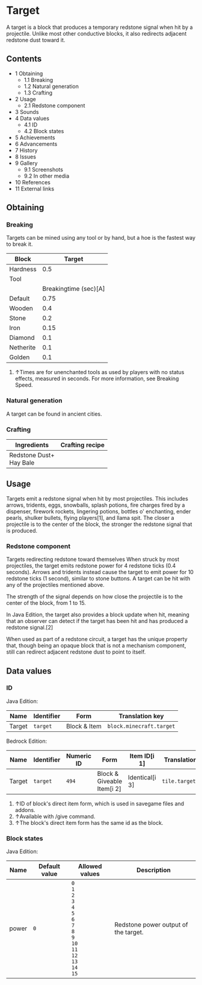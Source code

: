# Target
A target is a block that produces a temporary redstone signal when hit by a projectile. Unlike most other conductive blocks, it also redirects adjacent redstone dust toward it.

## Contents
- 1 Obtaining
	- 1.1 Breaking
	- 1.2 Natural generation
	- 1.3 Crafting
- 2 Usage
	- 2.1 Redstone component
- 3 Sounds
- 4 Data values
	- 4.1 ID
	- 4.2 Block states
- 5 Achievements
- 6 Advancements
- 7 History
- 8 Issues
- 9 Gallery
	- 9.1 Screenshots
	- 9.2 In other media
- 10 References
- 11 External links

## Obtaining
### Breaking
Targets can be mined using any tool or by hand, but a hoe is the fastest way to break it.

| Block     | Target                |
|-----------|-----------------------|
| Hardness  | 0.5                   |
| Tool      |                       |
|           | Breakingtime (sec)[A] |
| Default   | 0.75                  |
| Wooden    | 0.4                   |
| Stone     | 0.2                   |
| Iron      | 0.15                  |
| Diamond   | 0.1                   |
| Netherite | 0.1                   |
| Golden    | 0.1                   |

1. ↑Times are for unenchanted tools as used by players with no status effects, measured in seconds. For more information, see Breaking Speed.

### Natural generation
A target can be found in ancient cities.

### Crafting
| Ingredients                 | Crafting recipe |
|-----------------------------|-----------------|
| Redstone Dust+<br/>Hay Bale |                 |

## Usage
Targets emit a redstone signal when hit by most projectiles. This includes arrows, tridents, eggs, snowballs, splash potions, fire charges fired by a dispenser, firework rockets, lingering potions, bottles o' enchanting, ender pearls, shulker bullets, flying players[1], and llama spit. The closer a projectile is to the center of the block, the stronger the redstone signal that is produced.

### Redstone component
Targets redirecting redstone toward themselves
When struck by most projectiles, the target emits redstone power for 4 redstone ticks (0.4 seconds). Arrows and tridents instead cause the target to emit power for 10 redstone ticks (1 second), similar to stone buttons. A target can be hit with any of the projectiles mentioned above.

The strength of the signal depends on how close the projectile is to the center of the block, from 1 to 15.

In Java Edition, the target also provides a block update when hit, meaning that an observer can detect if the target has been hit and has produced a redstone signal.[2]

When used as part of a redstone circuit, a target has the unique property that, though being an opaque block that is not a mechanism component, still can redirect adjacent redstone dust to point to itself.

## Data values
### ID
Java Edition:

| Name   | Identifier | Form         | Translation key          |
|--------|------------|--------------|--------------------------|
| Target | `target`   | Block & Item | `block.minecraft.target` |

Bedrock Edition:

| Name   | Identifier | Numeric ID | Form                       | Item ID[i 1]   | Translation key    |
|--------|------------|------------|----------------------------|----------------|--------------------|
| Target | `target`   | `494`      | Block & Giveable Item[i 2] | Identical[i 3] | `tile.target.name` |

1. ↑ID of block's direct item form, which is used in savegame files and addons.
2. ↑Available with /give command.
3. ↑The block's direct item form has the same id as the block.

### Block states
Java Edition:

| Name  | Default value | Allowed values                                                                                                                    | Description                          |
|-------|---------------|-----------------------------------------------------------------------------------------------------------------------------------|--------------------------------------|
| power | `0`           | `0`<br/>`1`<br/>`2`<br/>`3`<br/>`4`<br/>`5`<br/>`6`<br/>`7`<br/>`8`<br/>`9`<br/>`10`<br/>`11`<br/>`12`<br/>`13`<br/>`14`<br/>`15` | Redstone power output of the target. |



